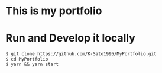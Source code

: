 # This is my portfolio

# Run and Develop it locally

```console
$ git clone https://github.com/K-Sato1995/MyPortfolio.git
$ cd MyPortfolio
$ yarn && yarn start
```
